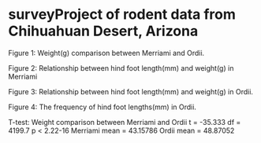# surveyProject of rodent data from Chihuahuan Desert, Arizona

Figure 1: Weight(g) comparison between Merriami and Ordii.

Figure 2: Relationship between hind foot length(mm) and weight(g) in Merriami

Figure 3: Relationship between hind foot length(mm) and weight(g) in Ordii.

Figure 4: The frequency of hind foot lengths(mm) in Ordii.

T-test: Weight comparison between Merriami and Ordii
t = -35.333
df = 4199.7
p < 2.22-16
Merriami mean = 43.15786
Ordii mean = 48.87052
